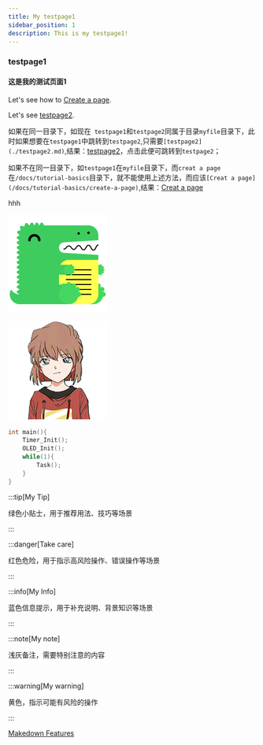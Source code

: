 ```yaml
---
title: My testpage1
sidebar_position: 1
description: This is my testpage1!
---
```


### testpage1

#### 这是我的测试页面1

Let's see how to [Create a page](/docs/tutorial-basics/create-a-page).

Let's see  [testpage2](./testpage2.md).

如果在同一目录下，如现在` testpage1`和`testpage2`同属于目录`myfile`目录下，此时如果想要在`testpage1`中跳转到`testpage2`,只需要`[testpage2](./testpage2.md)`,结果：[testpage2](./testpage2.md)，点击此便可跳转到`testpage2`；

如果不在同一目录下，如`testpage1`在`myfile`目录下，而`creat a page`在`/docs/tutorial-basics`目录下，就不能使用上述方法，而应该`[Creat a page](/docs/tutorial-basics/create-a-page)`,结果：[Creat a page](/docs/tutorial-basics/create-a-page)

hhh

![](./img/docusaurus.png "this is a dinosaur")

![](.\img\Eureka.png "This is Sherry")

```c
int main(){
    Timer_Init();
    OLED_Init();
    while(1){
        Task();
    }
}
```

:::tip[My Tip]

绿色小贴士，用于推荐用法、技巧等场景

:::

:::danger[Take care]

红色危险，用于指示高风险操作、错误操作等场景

:::

:::info[My Info]

蓝色信息提示，用于补充说明、背景知识等场景

:::

:::note[My note]

浅灰备注，需要特别注意的内容

:::

:::warning[My warning]

黄色，指示可能有风险的操作

:::

[Makedown Features](/docs/tutorial-basics/markdown-features)



